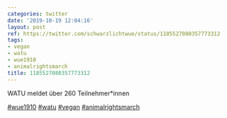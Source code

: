 ```yaml
---
categories: twitter
date: '2019-10-19 12:04:16'
layout: post
ref: https://twitter.com/schwarzlichtwue/status/1185527080357773312
tags:
- vegan
- watu
- wue1910
- animalrightsmarch
title: 1185527080357773312
---
```

WATU meldet über 260 Teilnehmer\*innen

[#wue1910](/t/wue1910) [#watu](/t/watu) [#vegan](/t/vegan) [#animalrightsmarch](/t/animalrightsmarch)